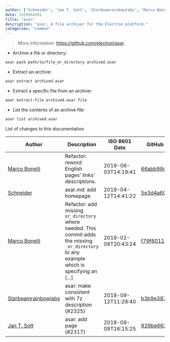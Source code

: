 ```yaml
---
author: ['Schneider', 'Jan T. Sott', 'Starbeamrainbowlabs', 'Marco Bonelli']
date: 1559564381
title: "asar"
description: "asar, A file archiver for the Electron platform."
categories: "common"
---
```

> More information: <https://github.com/electron/asar>.

- Archive a file or directory:

```bash
asar pack path/to/file_or_directory archived.asar
```

- Extract an archive:

```bash
asar extract archived.asar
```

- Extract a specific file from an archive:

```bash
asar extract-file archived.asar file
```

- List the contents of an archive file:

```bash
asar list archived.asar
```
List of changes to this documentation


Author | Description | ISO 8601 Date | GitHub link
------|-----|-----|-----
[Marco Bonelli](mailto:marco@mebeim.net) | Refactor: reword English pages' links' descriptions. | 2019-06-03T14:19:41 | [66abb98ce935](https://github.com/tldr-pages/tldr/commit/66abb98ce935c0f4516bf30c4d6da72180d5a3ab)
[Schneider](mailto:lucas.schneider@sap.com) | asar.md: add homepage | 2019-04-12T14:41:22 | [5e3d4a6028f8](https://github.com/tldr-pages/tldr/commit/5e3d4a6028f839d67cbac09dc16993c09e975c53)
[Marco Bonelli](mailto:mb5.marcob@gmail.com) | Refactor: add missing `or_directory` where needed. This commit adds the missing `_or_directory` to any example which is specifying an [...] | 2019-02-08T20:43:24 | [f79f6011e0f2](https://github.com/tldr-pages/tldr/commit/f79f6011e0f298311848b5f38d66c309d4b92665)
[Starbeamrainbowlabs](mailto:sbrl@starbeamrainbowlabs.com) | asar: make consistent with 7z description (#2325) | 2018-09-12T11:28:40 | [b3b9e387c463](https://github.com/tldr-pages/tldr/commit/b3b9e387c4631fbd012e90651eed4802cd74cad7)
[Jan T. Sott](mailto:jan@idleberg.com) | asar: add page (#2317) | 2018-09-09T16:15:25 | [929be662beed](https://github.com/tldr-pages/tldr/commit/929be662beedb10c9189689a7910b5520a6c718a)

